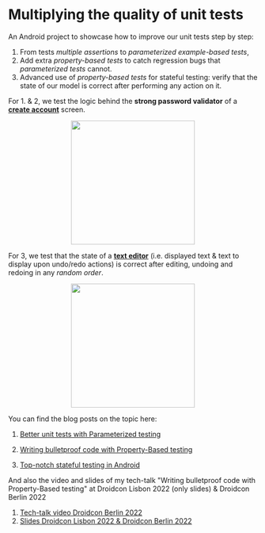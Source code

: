 # Multiplying the quality of unit tests
An Android project to showcase how to improve our unit tests step by step:
1. From tests *multiple assertions* to *parameterized example-based tests*,
2. Add extra *property-based tests* to catch regression bugs that *parameterized tests* cannot.
3. Advanced use of *property-based tests* for stateful testing: 
  verify that the state of our model is correct after performing any action on it.

For 1. & 2, we test the logic behind the **strong password validator** of a [**create account**](https://github.com/sergio-sastre/Multiplying_the_quality_of_unit_tests/tree/master/passwordvalidator) screen.

<p align="center">
<img width="250" src="https://user-images.githubusercontent.com/6097181/169895372-f21adba4-5478-4bd4-8b9d-3676da049d4d.gif">
</p>


For 3, we test that the state of a [**text editor**](https://github.com/sergio-sastre/Multiplying_the_quality_of_unit_tests/tree/master/texteditor) (i.e. displayed text & text to display upon undo/redo actions) is correct after editing, undoing and redoing in any *random order*.
<br>
<p align="center">
<img width="250" src="https://user-images.githubusercontent.com/6097181/181569006-db7cee16-b200-4bc2-88ba-2e6ad2441a94.gif">
</p>

You can find the blog posts on the topic here:

1) [Better unit tests with Parameterized testing](https://sergiosastre.hashnode.dev/better-unit-tests-with-parameterized-testing)

2) [Writing bulletproof code with Property-Based testing](https://sergiosastre.hashnode.dev/writing-bulletproof-code-with-property-based-testing-pbt)

3) [Top-notch stateful testing in Android](https://sergiosastre.hashnode.dev/top-notch-stateful-testing-in-android)

And also the video and slides of my tech-talk "Writing bulletproof code with Property-Based testing" at Droidcon Lisbon 2022 (only slides) & Droidcon Berlin 2022

1) [Tech-talk video Droidcon Berlin 2022](https://www.droidcon.com/2022/08/01/writing-bulletproof-code-with-property-based-testing/)
2) [Slides Droidcon Lisbon 2022 & Droidcon Berlin 2022](https://speakerdeck.com/gio_sastre/writing-bulletproof-code-with-property-based-testing)

